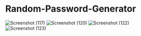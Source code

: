# Random-Password-Generator



![Screenshot (117)](https://user-images.githubusercontent.com/90818051/169352125-10dba2df-8af0-411a-aaac-a5a48f95ae26.png)
![Screenshot (120)](https://user-images.githubusercontent.com/90818051/169352145-e1a2155b-ccf6-42c3-a481-b97ad4376348.png)
![Screenshot (122)](https://user-images.githubusercontent.com/90818051/169352157-042833c0-9502-4667-97c2-b09ef6912ed1.png)
![Screenshot (123)](https://user-images.githubusercontent.com/90818051/169352162-7dbf4145-4072-4f17-a225-375b0cb8a9a4.png)
